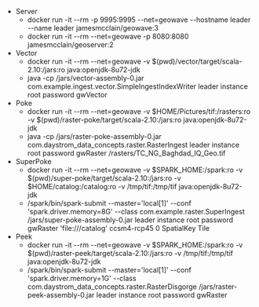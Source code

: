    * Server
      - docker run -it --rm -p 9995:9995 --net=geowave --hostname leader --name leader jamesmcclain/geowave:3
      - docker run -it --rm --net=geowave -p 8080:8080 jamesmcclain/geoserver:2
   * Vector
      - docker run -it --rm --net=geowave -v $(pwd)/vector/target/scala-2.10:/jars:ro java:openjdk-8u72-jdk
      - java -cp /jars/vector-assembly-0.jar com.example.ingest.vector.SimpleIngestIndexWriter leader instance root password gwVector
   * Poke
      - docker run -it --rm --net=geowave -v $HOME/Pictures/tif:/rasters:ro -v $(pwd)/raster-poke/target/scala-2.10:/jars:ro java:openjdk-8u72-jdk
      - java -cp /jars/raster-poke-assembly-0.jar com.daystrom_data_concepts.raster.RasterIngest leader instance root password gwRaster /rasters/TC_NG_Baghdad_IQ_Geo.tif
   * SuperPoke
      - docker run -it --rm --net=geowave -v $SPARK_HOME:/spark:ro -v $(pwd)/super-poke/target/scala-2.10:/jars:ro -v $HOME/catalog:/catalog:ro -v /tmp/tif:/tmp/tif java:openjdk-8u72-jdk
      - /spark/bin/spark-submit --master='local[1]' --conf 'spark.driver.memory=8G' --class com.example.raster.SuperIngest /jars/super-poke-assembly-0.jar leader instance root password gwRaster 'file:///catalog' ccsm4-rcp45 0 SpatialKey Tile
   * Peek
      - docker run -it --rm --net=geowave -v $SPARK_HOME:/spark:ro -v $(pwd)/raster-peek/target/scala-2.10:/jars:ro -v /tmp/tif:/tmp/tif java:openjdk-8u72-jdk
      - /spark/bin/spark-submit --master='local[1]' --conf 'spark.driver.memory=1G' --class com.daystrom_data_concepts.raster.RasterDisgorge /jars/raster-peek-assembly-0.jar leader instance root password gwRaster
